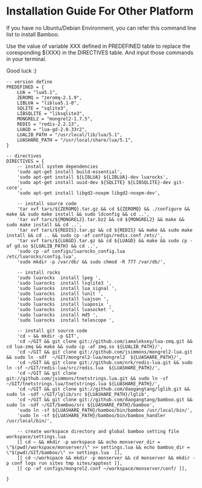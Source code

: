 Installation Guide For Other Platform
========================================

If you have no Ubuntu/Debian Environment, you can refer this command line list to install Bamboo.

Use the value of variable XXX defined in PREDEFINED table to replace the coresponding ${XXX} in the DIRECTIVES table. And input those commands in your terminal.

Good luck :)

	-- version define
	PREDEFINED = {
		LUA = "lua5.1",
		ZEROMQ = "zeromq-2.1.9",
		LIBLUA = "liblua5.1-0",
		SQLITE = "sqlite3",
		LIBSQLITE = "libsqlite3",
		MONGREL2 = "mongrel2-1.7.5",
		REDIS = "redis-2.2.13",
		LUAGD = "lua-gd-2.0.33r2",
		LUALIB_PATH = "/usr/local/lib/lua/5.1",
		LUASHARE_PATH = "/usr/local/share/lua/5.1",
	}
	
	-- directives
	DIRECTIVES = {
		-- install system dependencies
		'sudo apt-get install build-essential',
		'sudo apt-get install ${LIBLUA} ${LIBLUA}-dev luarocks',
		'sudo apt-get install uuid-dev ${SQLITE} ${LIBSQLITE}-dev git-core',
		'sudo apt-get install libgd2-noxpm libgd2-noxpm-dev',
		
		-- install source code
		'tar xvf tars/${ZEROMQ}.tar.gz && cd ${ZEROMQ} && ./configure && make && sudo make install && sudo ldconfig && cd ..',
		'tar xvf tars/${MONGREL2}.tar.bz2 && cd ${MONGREL2} && make && sudo make install && cd ..',
		'tar xvf tars/${REDIS}.tar.gz && cd ${REDIS} && make && sudo make install && cd .. && sudo cp -af configs/redis.conf /etc/',
		'tar xvf tars/${LUAGD}.tar.gz && cd ${LUAGD} && make && sudo cp -af gd.so ${LUALIB_PATH} && cd ..',
		'sudo cp -af configs/luarocks_config.lua /etc/luarocks/config.lua',
		'sudo mkdir -p /var/db/ && sudo chmod -R 777 /var/db/',
		
		-- install rocks
		'sudo luarocks  install lpeg ',
		'sudo luarocks  install lsqlite3 ',
		'sudo luarocks  install lua_signal ',
		'sudo luarocks  install lunit ',
		'sudo luarocks  install luajson ',
		'sudo luarocks  install luaposix ',
		'sudo luarocks  install luasocket ',
		'sudo luarocks  install md5 ',
		'sudo luarocks  install telescope ',
		
		-- install git source code
		'cd ~ && mkdir -p GIT',
		'cd ~/GIT && git clone git://github.com/iamaleksey/lua-zmq.git && cd lua-zmq && make && sudo cp -af zmq.so ${LUALIB_PATH}/',
		'cd ~/GIT && git clone git://github.com/jsimmons/mongrel2-lua.git && sudo ln -sdf  ~/GIT/mongrel2-lua/mongrel2  ${LUASHARE_PATH}/',
		'cd ~/GIT && git clone git://github.com/nrk/redis-lua.git && sudo ln -sf ~/GIT/redis-lua/src/redis.lua  ${LUASHARE_PATH}/',
		'cd ~/GIT && git clone git://github.com/jsimmons/tnetstrings.lua.git && sudo ln -sf ~/GIT/tnetstrings.lua/tnetstrings.lua ${LUASHARE_PATH}/',
		'cd ~/GIT && git clone git://github.com/daogangtang/lglib.git && sudo ln -sdf ~/GIT/lglib/src ${LUASHARE_PATH}/lglib',
		'cd ~/GIT && git clone git://github.com/daogangtang/bamboo.git && sudo ln -sdf ~/GIT/bamboo/src ${LUASHARE_PATH}/bamboo',
		'sudo ln -sf ${LUASHARE_PATH}/bamboo/bin/bamboo /usr/local/bin/',
		'sudo ln -sf ${LUASHARE_PATH}/bamboo/bin/bamboo_handler /usr/local/bin/',
		
		-- create workspace directory and global bamboo setting file workspace/settings.lua
		[[ cd ~ && mkdir -p workspace && echo monserver_dir = \"$(pwd)/workspace/monserver/\" >> settings.lua && echo bamboo_dir = \"$(pwd)/GIT/bamboo/\" >> settings.lua  ]],
		[[ cd ~/workspace && mkdir -p monserver && cd monserver && mkdir -p conf logs run sites tmp sites/apptest ]],
		[[ cp -af configs/mongrel2.conf ~/workspace/monserver/conf/ ]],
		
	}
	


